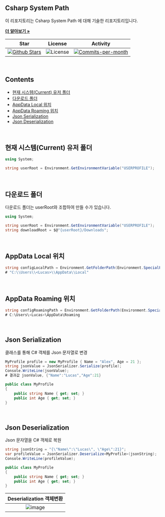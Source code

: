## Csharp System Path

이 리포지토리는 Csharp System Path 에 대해 기술한 리포지토리입니다. <br />

<a href="https://github.com/devncore/devncore"><strong>더 알아보기 »</strong></a>
 
| Star | License | Activity |
|:----:|:-------:|:--------:|
| <a href="https://github.com/devncore/docs/stargazers"><img src="https://img.shields.io/github/stars/devncore/docs" alt="Github Stars"></a> | <img src="https://img.shields.io/github/license/devncore/docs" alt="License"> | <a href="https://github.com/devncore/docs/pulse"><img src="https://img.shields.io/github/commit-activity/m/devncore/docs" alt="Commits-per-month"></a> |

<br />

## Contents

- [현재 시스템(Current) 유저 폴더](#현재-시스템(Current)-유저-폴더)
- [다운로드 폴더](#다운로드-폴더)
- [AppData Local 위치](#AppData-Local-위치)
- [AppData Roaming 위치](#AppData-Roaming-위치)
- [Json Serialization](#Json-Serialization)
- [Json Deserialization](#Json-Deserialization)

<br />


## 현재 시스템(Current) 유저 폴더
```csharp
using System;

string userRoot = Environment.GetEnvironmentVariable("USERPROFILE");
```

<br />

## 다운로드 폴더
다운로드 폴더는 userRoot와 조합하여 만들 수가 있습니다.
```csharp
using System;

string userRoot = Environment.GetEnvironmentVariable("USERPROFILE");
string downloadRoot = $@"{userRoot}/Downloads";
```

<br />

## AppData Local 위치

```csharp
string configLocalPath = Environment.GetFolderPath(Environment.SpecialFolder.LocalApplicationData);
# "C:\\Users\\<Lucas>\\AppData\\Local"
```

<br />

## AppData Roaming 위치

```csharp
string configRoamingPath = Environment.GetFolderPath(Environment.SpecialFolder.ApplicationData);
# C:\Users\<Lucas>\AppData\Roaming
```

<br />

## Json Serialization
클래스를 통해 C# 객체를 Json 문자열로 변경
```csharp
MyProfile profile = new MyProfile { Name = "Alex", Age = 21 };
string jsonValue = JsonSerializer.Serialize(profile);
Console.WriteLine(jsonValue); 
# 결과값 jsonValue, {"Name":"Lucas","Age":21}

public class MyProfile
{
    public string Name { get; set; }
    public int Age { get; set; }
}
```

<br />
 
## Json Deserialization
Json 문자열을 C# 객체로 복원
```csharp
string jsonString = "{\"Name\":\"Lucas\", \"Age\":21}";
var profileValue = JsonSerializer.Deserialize<MyProfile>(jsonString);
Console.WriteLine(profileValue);

public class MyProfile
{
    public string Name { get; set; }
    public int Age { get; set; }
}
```

| Deserialization 객체변환 |
|:--:|
| ![image](https://user-images.githubusercontent.com/76234292/153252219-bca80eaf-80fe-4a6c-b1ec-15f5d7f329b1.png) |


<br />
 
